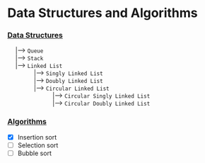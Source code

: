 # Data Structures and Algorithms

### <ins>Data Structures</ins> <br>
&emsp; |--> `Queue` <br>
&emsp; |--> `Stack` <br>
&emsp; |--> `Linked List` <br>
&emsp;&emsp;&emsp;&emsp; |--> `Singly Linked List` <br>
&emsp;&emsp;&emsp;&emsp; |--> `Doubly Linked List` <br>
&emsp;&emsp;&emsp;&emsp; |--> `Circular Linked List` <br>
&emsp;&emsp;&emsp;&emsp;&emsp;&emsp;&emsp; |--> `Circular Singly Linked List` <br>
&emsp;&emsp;&emsp;&emsp;&emsp;&emsp;&emsp; |--> `Circular Doubly Linked List` <br>

### <ins>Algorithms</ins> <br>
- [x] Insertion sort
- [ ] Selection sort
- [ ] Bubble sort
